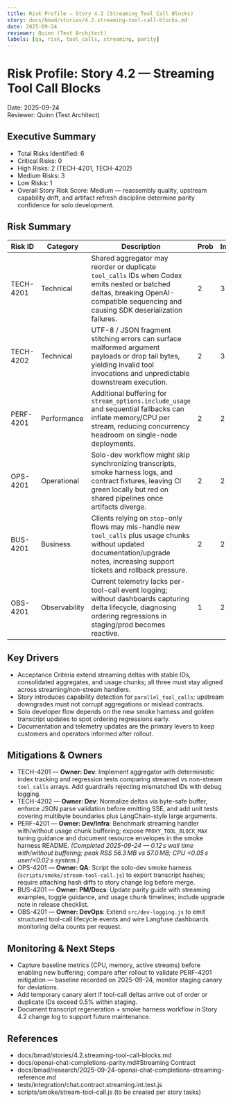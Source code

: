 ```yaml
---
title: Risk Profile — Story 4.2 (Streaming Tool Call Blocks)
story: docs/bmad/stories/4.2.streaming-tool-call-blocks.md
date: 2025-09-24
reviewer: Quinn (Test Architect)
labels: [qa, risk, tool_calls, streaming, parity]
---
```


# Risk Profile: Story 4.2 — Streaming Tool Call Blocks

Date: 2025-09-24  
Reviewer: Quinn (Test Architect)

## Executive Summary

- Total Risks Identified: 6
- Critical Risks: 0
- High Risks: 2 (TECH-4201, TECH-4202)
- Medium Risks: 3
- Low Risks: 1
- Overall Story Risk Score: Medium — reassembly quality, upstream capability drift, and artifact refresh discipline determine parity confidence for solo development.

## Risk Summary

| Risk ID   | Category      | Description                                                                                                                                                                            | Prob | Impact | Score | Priority |
| --------- | ------------- | -------------------------------------------------------------------------------------------------------------------------------------------------------------------------------------- | ---- | ------ | ----- | -------- |
| TECH-4201 | Technical     | Shared aggregator may reorder or duplicate `tool_calls` IDs when Codex emits nested or batched deltas, breaking OpenAI-compatible sequencing and causing SDK deserialization failures. | 2    | 3      | 6     | High     |
| TECH-4202 | Technical     | UTF-8 / JSON fragment stitching errors can surface malformed argument payloads or drop tail bytes, yielding invalid tool invocations and unpredictable downstream execution.           | 2    | 3      | 6     | High     |
| PERF-4201 | Performance   | Additional buffering for `stream_options.include_usage` and sequential fallbacks can inflate memory/CPU per stream, reducing concurrency headroom on single-node deployments.          | 2    | 2      | 4     | Medium   |
| OPS-4201  | Operational   | Solo-dev workflow might skip synchronizing transcripts, smoke harness logs, and contract fixtures, leaving CI green locally but red on shared pipelines once artifacts diverge.        | 2    | 2      | 4     | Medium   |
| BUS-4201  | Business      | Clients relying on `stop`-only flows may mis-handle new `tool_calls` plus usage chunks without updated documentation/upgrade notes, increasing support tickets and rollback pressure.  | 2    | 2      | 4     | Medium   |
| OBS-4201  | Observability | Current telemetry lacks per-tool-call event logging; without dashboards capturing delta lifecycle, diagnosing ordering regressions in staging/prod becomes reactive.                   | 1    | 2      | 2     | Low      |

## Key Drivers

- Acceptance Criteria extend streaming deltas with stable IDs, consolidated aggregates, and usage chunks; all three must stay aligned across streaming/non-stream handlers.
- Story introduces capability detection for `parallel_tool_calls`; upstream downgrades must not corrupt aggregations or mislead contracts.
- Solo developer flow depends on the new smoke harness and golden transcript updates to spot ordering regressions early.
- Documentation and telemetry updates are the primary levers to keep customers and operators informed after rollout.

## Mitigations & Owners

- TECH-4201 — **Owner: Dev**: Implement aggregator with deterministic index tracking and regression tests comparing streamed vs non-stream `tool_calls` arrays. Add guardrails rejecting mismatched IDs with debug logging.
- TECH-4202 — **Owner: Dev**: Normalize deltas via byte-safe buffer, enforce JSON parse validation before emitting SSE, and add unit tests covering multibyte boundaries plus LangChain-style large arguments.
- PERF-4201 — **Owner: Dev/Infra**: Benchmark streaming handler with/without usage chunk buffering; expose `PROXY_TOOL_BLOCK_MAX` tuning guidance and document resource envelopes in the smoke harness README. _(Completed 2025-09-24 — 0.12 s wall time with/without buffering; peak RSS 56.3 MB vs 57.0 MB; CPU <0.05 s user/<0.02 s system.)_
- OPS-4201 — **Owner: QA**: Script the solo-dev smoke harness (`scripts/smoke/stream-tool-call.js`) to export transcript hashes; require attaching hash diffs to story change log before merge.
- BUS-4201 — **Owner: PM/Docs**: Update parity guide with streaming examples, toggle guidance, and usage chunk timelines; include upgrade note in release checklist.
- OBS-4201 — **Owner: DevOps**: Extend `src/dev-logging.js` to emit structured tool-call lifecycle events and wire Langfuse dashboards monitoring delta counts per request.

## Monitoring & Next Steps

- Capture baseline metrics (CPU, memory, active streams) before enabling new buffering; compare after rollout to validate PERF-4201 mitigation — baseline recorded on 2025-09-24, monitor staging canary for deviations.
- Add temporary canary alert if tool-call deltas arrive out of order or duplicate IDs exceed 0.5% within staging.
- Document transcript regeneration + smoke harness workflow in Story 4.2 change log to support future maintenance.

## References

- docs/bmad/stories/4.2.streaming-tool-call-blocks.md
- docs/openai-chat-completions-parity.md#Streaming Contract
- docs/bmad/research/2025-09-24-openai-chat-completions-streaming-reference.md
- tests/integration/chat.contract.streaming.int.test.js
- scripts/smoke/stream-tool-call.js (to be created per story tasks)
